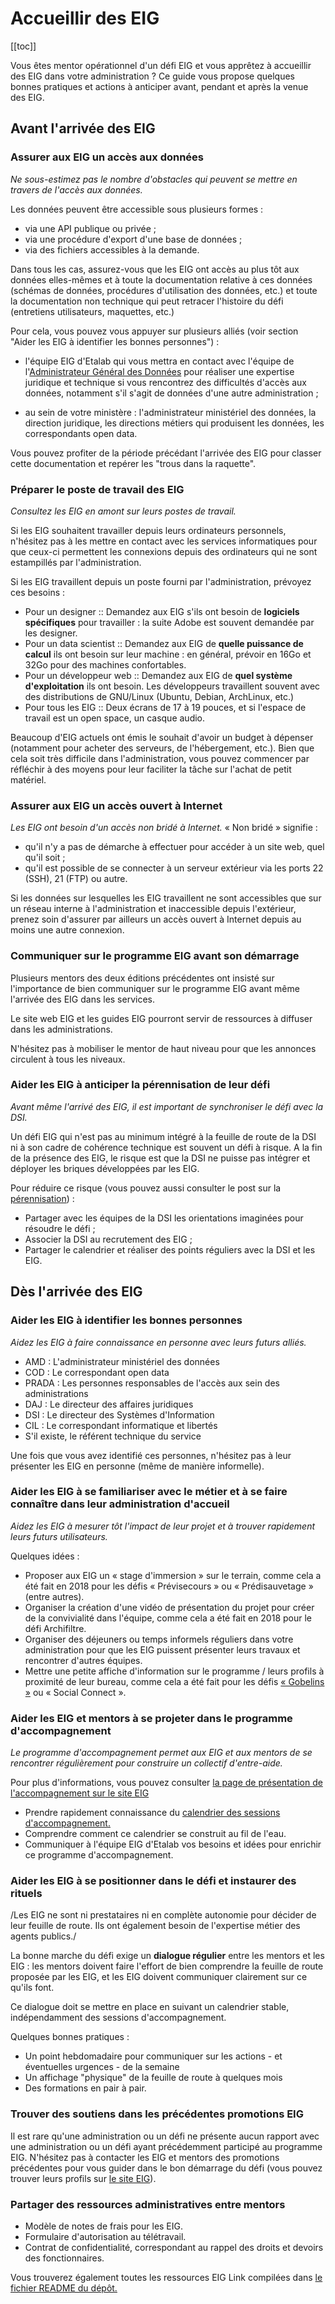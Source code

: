 # Accueillir des EIG

[[toc]]

Vous êtes mentor opérationnel d'un défi EIG et vous apprêtez à accueillir des EIG dans votre administration ? Ce guide vous propose quelques bonnes pratiques et actions à anticiper avant, pendant et après la venue des EIG.

## Avant l'arrivée des EIG

### Assurer aux EIG un accès aux données

*Ne sous-estimez pas le nombre d'obstacles qui peuvent se mettre en travers de l'accès aux données.*

Les données peuvent être accessible sous plusieurs formes :

-   via une API publique ou privée ;
-   via une procédure d'export d'une base de données ;
-   via des fichiers accessibles à la demande.

Dans tous les cas, assurez-vous que les EIG ont accès au plus tôt aux données elles-mêmes et à toute la documentation relative à ces données (schémas de données, procédures d'utilisation des données, etc.) et toute la documentation non technique qui peut retracer l'histoire du défi (entretiens utilisateurs, maquettes, etc.)

Pour cela, vous pouvez vous appuyer sur plusieurs alliés (voir section "Aider les EIG à identifier les bonnes personnes") :

-   l'équipe EIG d'Etalab qui vous mettra en contact avec l'équipe de l'[Administrateur Général des Données](https://agd.data.gouv.fr/) pour réaliser une expertise juridique et technique si vous rencontrez des difficultés d'accès aux données, notamment s'il s'agit de données d'une autre administration ;

-   au sein de votre ministère : l'administrateur ministériel des données, la direction juridique, les directions métiers qui produisent les données, les correspondants open data.

Vous pouvez profiter de la période précédant l'arrivée des EIG pour classer cette documentation et repérer les "trous dans la raquette".

### Préparer le poste de travail des EIG

*Consultez les EIG en amont sur leurs postes de travail.*

Si les EIG souhaitent travailler depuis leurs ordinateurs personnels, n'hésitez pas à les mettre en contact avec les services informatiques pour que ceux-ci permettent les connexions depuis des ordinateurs qui ne sont estampillés par l'administration.

Si les EIG travaillent depuis un poste fourni par l'administration, prévoyez ces besoins :

-   Pour un designer :: Demandez aux EIG s'ils ont besoin de **logiciels spécifiques** pour travailler : la suite Adobe est souvent demandée par les designer.
-   Pour un data scientist :: Demandez aux EIG de **quelle puissance de calcul** ils ont besoin sur leur machine : en général, prévoir en 16Go et 32Go pour des machines confortables.
-   Pour un développeur web :: Demandez aux EIG de **quel système d'exploitation** ils ont besoin.  Les développeurs travaillent souvent avec des distributions de GNU/Linux (Ubuntu, Debian, ArchLinux, etc.)
-   Pour tous les EIG :: Deux écrans de 17 à 19 pouces, et si l'espace de travail est un open space, un casque audio.

Beaucoup d'EIG actuels ont émis le souhait d'avoir un budget à dépenser (notamment pour acheter des serveurs, de l'hébergement, etc.). Bien que cela soit très difficile dans l'administration, vous pouvez commencer par réfléchir à des moyens pour leur faciliter la tâche sur l'achat de petit matériel.  


### Assurer aux EIG un accès ouvert à Internet

*Les EIG ont besoin d'un accès non bridé à Internet.* « Non bridé » signifie :

-   qu'il n'y a pas de démarche à effectuer pour accéder à un site web, quel qu'il soit ;
-   qu'il est possible de se connecter à un serveur extérieur via les ports 22 (SSH), 21 (FTP) ou autre.

Si les données sur lesquelles les EIG travaillent ne sont accessibles que sur un réseau interne à l'administration et inaccessible depuis l'extérieur, prenez soin d'assurer par ailleurs un accès ouvert à Internet depuis au moins une autre connexion.


### Communiquer sur le programme EIG avant son démarrage

Plusieurs mentors des deux éditions précédentes ont insisté sur l'importance de bien communiquer sur le programme EIG avant même l'arrivée des EIG dans les services.

Le site web EIG et les guides EIG pourront servir de ressources à diffuser dans les administrations.

N'hésitez pas à mobiliser le mentor de haut niveau pour que les annonces circulent à tous les niveaux.


### Aider les EIG à anticiper la pérennisation de leur défi

*Avant même l'arrivé des EIG, il est important de synchroniser le défi avec la DSI.*

Un défi EIG qui n'est pas au minimum intégré à la feuille de route de la DSI ni à son cadre de cohérence technique est souvent un défi à risque. A la fin de la présence des EIG, le risque est que la DSI ne puisse pas intégrer et déployer les briques développées par les EIG.

Pour réduire ce risque (vous pouvez aussi consulter le post sur la [pérennisation](https://entrepreneur-interet-general.etalab.gouv.fr/posts/2018/05/24/atelier-construction-plan-actions-avec-les-dsi/)) :

-   Partager avec les équipes de la DSI les orientations imaginées pour résoudre le défi ;
-   Associer la DSI au recrutement des EIG ;
-   Partager le calendrier et réaliser des points réguliers avec la DSI
    et les EIG.


## Dès l'arrivée des EIG


### Aider les EIG à identifier les bonnes personnes

*Aidez les EIG à faire connaissance en personne avec leurs futurs alliés.*

-   AMD : L'administrateur ministériel des données
-   COD : Le correspondant open data
-   PRADA : Les personnes responsables de l'accès aux sein des administrations
-   DAJ : Le directeur des affaires juridiques
-   DSI : Le directeur des Systèmes d'Information
-   CIL : Le correspondant informatique et libertés
-   S'il existe, le référent technique du service

Une fois que vous avez identifié ces personnes, n'hésitez pas à leur présenter les EIG en personne (même de manière informelle).


### Aider les EIG à se familiariser avec le métier et à se faire connaître dans leur administration d'accueil

*Aidez les EIG à mesurer tôt l'impact de leur projet et à trouver rapidement leurs futurs utilisateurs.*

Quelques idées :

-   Proposer aux EIG un « stage d'immersion » sur le terrain, comme cela a été fait en 2018 pour les défis « Prévisecours » ou « Prédisauvetage » (entre autres).
-   Organiser la création d'une vidéo de présentation du projet pour créer de la convivialité dans l'équipe, comme cela a été fait en 2018 pour le défi Archifiltre.
-   Organiser des déjeuners ou temps informels réguliers dans votre administration pour que les EIG puissent présenter leurs travaux et rencontrer d'autres équipes.
-   Mettre une petite affiche d'information sur le programme / leurs profils à proximité de leur bureau, comme cela a été fait pour les défis [« Gobelins »](file:///images/gobelins_signa.png) ou « Social Connect ».


### Aider les EIG et mentors à se projeter dans le programme d'accompagnement

*Le programme d'accompagnement permet aux EIG et aux mentors de se rencontrer régulièrement pour construire un collectif d'entre-aide.*

Pour plus d'informations, vous pouvez consulter [la page de présentation de l'accompagnement sur le site EIG](https://entrepreneur-interet-general.etalab.gouv.fr/accompagnement.html)

-   Prendre rapidement connaissance du [calendrier des sessions d'accompagnement.](accompagnement.md)
-   Comprendre comment ce calendrier se construit au fil de l'eau.
-   Communiquer à l'équipe EIG d'Etalab vos besoins et idées pour enrichir ce programme d'accompagnement.


### Aider les EIG à se positionner dans le défi et instaurer des rituels

/Les EIG ne sont ni prestataires ni en complète autonomie pour décider de leur feuille de route. Ils ont également besoin de l'expertise métier des agents publics./

La bonne marche du défi exige un **dialogue régulier** entre les mentors et les EIG : les mentors doivent faire l'effort de bien comprendre la feuille de route proposée par les EIG, et les EIG doivent communiquer clairement sur ce qu'ils font.

Ce dialogue doit se mettre en place en suivant un calendrier stable, indépendamment des sessions d'accompagnement.

Quelques bonnes pratiques :

-   Un point hebdomadaire pour communiquer sur les actions - et éventuelles urgences - de la semaine
-   Un affichage "physique" de la feuille de route à quelques mois
-   Des formations en pair à pair.


### Trouver des soutiens dans les précédentes promotions EIG

Il est rare qu'une administration ou un défi ne présente aucun rapport avec une administration ou un défi ayant précédemment participé au programme EIG.  N'hésitez pas à contacter les EIG et mentors des promotions précédentes pour vous guider dans le bon démarrage du défi (vous pouvez trouver leurs profils sur [le site EIG](https://entrepreneur-interet-general.etalab.gouv.fr/)).


### Partager des ressources administratives entre mentors

-   Modèle de notes de frais pour les EIG.
-   Formulaire d'autorisation au télétravail.
-   Contrat de confidentialité, correspondant au rappel des droits et devoirs des fonctionnaires.

Vous trouverez également toutes les ressources EIG Link compilées dans [le fichier README du dépôt.](README.md)

